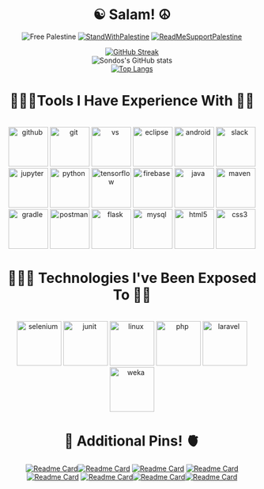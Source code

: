 <h1 align=center>☯ Salam! ☮</h1>

<div align=center> 
 
 ![Free Palestine](https://img.shields.io/badge/FreePalestine-%F0%9F%87%B5%F0%9F%87%B8%20Tech_For_Palestine-D83838?labelColor=01B861&color=D83838&link=https%3A%2F%2Ftechforpalestine.org%2Flearn-more)
[![StandWithPalestine](https://raw.githubusercontent.com/Safouene1/support-palestine-banner/master/StandWithPalestine.svg)](https://techforpalestine.org/learn-more)
 [![ReadMeSupportPalestine](https://raw.githubusercontent.com/Safouene1/support-palestine-banner/master/banner-support.svg)](https://github.com/Safouene1/support-palestine-banner)
 
 [![GitHub Streak](https://streak-stats.demolab.com/?user=sondosaabed&theme=vision-friendly-dark&card_width=800)](https://github.com/sondosaabed?tab=repositories)             
 ![Sondos's GitHub stats](https://github-readme-stats.vercel.app/api?username=sondosaabed&show_icons=true&theme=codeSTACKr&card_width=800)         
 [![Top Langs](https://github-readme-stats.vercel.app/api/top-langs/?username=sondosaabed&layout=donut&theme=vision-friendly-dark&card_width=750)](https://github.com/sondosaabed?tab=repositories)

<h1 align=center>👩🏾‍💻Tools I Have Experience With 🔧🔮</h1>

<p align="center">
<br/>
<img src="https://github.com/sondosaabed/sondosaabed/assets/65151701/3d240c37-04b1-40c5-8a51-8ecf8560a2ff" alt="github" height="80"/> 
<img src="https://github.com/sondosaabed/sondosaabed/assets/65151701/893bcce9-a383-4d8d-9d54-a377897a499f" alt="git" height="80"/>
<img src="https://github.com/sondosaabed/sondosaabed/assets/65151701/9321c1bb-2a76-43ba-ba88-054b5ecbf007" alt="vs" height="80"/>
<img src="https://github.com/sondosaabed/sondosaabed/assets/65151701/7cac00ba-91f1-4807-a5c3-636d1fb46466" alt="eclipse" height="80"/>
<img src="https://github.com/sondosaabed/sondosaabed/assets/65151701/0179d0e5-b68b-4a09-b360-4c7c1b5b711f" alt="android" height="80"/>
<img src="https://github.com/sondosaabed/sondosaabed/assets/65151701/3d04478a-cd3c-496d-bd00-d0deb5bc936f" alt="slack" height="80"/>
<img src="https://github.com/sondosaabed/sondosaabed/assets/65151701/25b6837f-b683-497a-98ed-955bb56804b8" alt="jupyter" height="80"/>
<img src="https://github.com/sondosaabed/sondosaabed/assets/65151701/38efb8b4-1a23-4334-b526-38d660fc412e" alt="python" height="80"/>
<img src="https://github.com/sondosaabed/sondosaabed/assets/65151701/f640631e-8ba8-4134-9c21-a216623efed0" alt="tensorflow" height="80"/>
<img src="https://github.com/sondosaabed/sondosaabed/assets/65151701/6a85357b-e653-41a0-af80-8169424e8bf2" alt="firebase" height="80"/>
<img src="https://github.com/sondosaabed/sondosaabed/assets/65151701/47d65cac-88c2-4a77-9e3e-a80218746fbe" alt="java" height="80"/>
<img src="https://github.com/sondosaabed/sondosaabed/assets/65151701/01814d4d-d52f-4b57-a28a-908856e41afa" alt="maven" height="80"/>
<img src="https://github.com/sondosaabed/sondosaabed/assets/65151701/4e66ceee-5390-4c3c-bac9-ce01f5e677b5" alt="gradle" height="80"/>
<img src="https://github.com/sondosaabed/sondosaabed/assets/65151701/ea65c1a9-8e60-4329-a63b-e23f4e848ec9" alt="postman" height="80"/>
<img src="https://github.com/sondosaabed/sondosaabed/assets/65151701/1109247a-ef6f-4e4b-94a8-5d8ee01a0487" alt="flask" height="80"/>
<img src="https://github.com/sondosaabed/sondosaabed/assets/65151701/069b5ca8-65ea-4502-a116-d310e6f5624d" alt="mysql" height="80"/>
<img src="https://github.com/sondosaabed/sondosaabed/assets/65151701/502df435-69e7-4f96-82d6-6395c5d7cea0" alt="html5" height="80"/>
<img src="https://github.com/sondosaabed/sondosaabed/assets/65151701/2f72c961-93cc-4db8-98d8-85f5ededc9bb" alt="css3" height="80"/>
<br/>
</p>

<h1 align=center>👩🏾‍💻 Technologies I've Been Exposed To 🌱🔮</h1>
<p align="center">
  <br/>
  <img src="https://github.com/sondosaabed/sondosaabed/assets/65151701/e6637bcc-3711-4797-8914-ddd4a4d82f3b" alt="selenium" height="90"/>
  <img src="https://github.com/sondosaabed/sondosaabed/assets/65151701/1ab9d343-efc3-448a-b6dc-a36ae1d98b91" alt="junit" height="90"/>
  <img src="https://github.com/sondosaabed/sondosaabed/assets/65151701/a8290cef-6f53-4e84-847b-96afc31247f4" alt="linux" height="90"/>
   <img src="https://github.com/sondosaabed/sondosaabed/assets/65151701/1ef96116-e53f-44f4-9290-085202c9f2c6" alt="php" height="90"/>
  <img src="https://github.com/sondosaabed/sondosaabed/assets/65151701/a09857de-84f8-41d5-a6e3-a085fb9f34aa" alt="laravel" height="90"/>
   <img src="https://github.com/sondosaabed/sondosaabed/assets/65151701/7d9bf0a2-8300-403c-b327-c05b19afe5de" alt="weka" height="90"/>
 <br/>
</p>

<h1 align=center>🧠 Additional Pins! 🫀</h1>

[![Readme Card](https://github-readme-stats.vercel.app/api/pin/?username=sondosaabed&theme=vision-friendly-dark&repo=Nanodegree-Programming-for-Data-Science-with-Python)](https://github.com/sondosaabed/Nanodegree-Programming-for-Data-Science-with-Python)[![Readme Card](https://github-readme-stats.vercel.app/api/pin/?username=sondosaabed&theme=codeSTACKr&repo=DataCamp-Deep-Learning-Track)](https://github.com/sondosaabed/DataCamp-Deep-Learning-Track)
[![Readme Card](https://github-readme-stats.vercel.app/api/pin/?username=sondosaabed&theme=codeSTACKr&repo=Advanced-Deep-Learning-with-Keras)](https://github.com/sondosaabed/Advanced-Deep-Learning-with-Keras)
[![Readme Card](https://github-readme-stats.vercel.app/api/pin/?username=sondosaabed&repo=DataCamp-Image-Processing-Track&theme=vision-friendly-dark)](https://github.com/sondosaabed/DataCamp-Image-Processing-Track)
[![Readme Card](https://github-readme-stats.vercel.app/api/pin/?username=sondosaabed&theme=vision-friendly-dark&repo=Image-Processing-with-Keras-in-Python)](https://github.com/sondosaabed/Image-Processing-with-Keras-in-Python) [![Readme Card](https://github-readme-stats.vercel.app/api/pin/?username=sondosaabed&theme=codeSTACKr&repo=Image-Processing-in-Python)](https://github.com/sondosaabed/Image-Processing-in-Python)[![Readme Card](https://github-readme-stats.vercel.app/api/pin/?username=sondosaabed&theme=codeSTACKr&repo=PalTales)](https://github.com/sondosaabed/PalTales)[![Readme Card](https://github-readme-stats.vercel.app/api/pin/?username=sondosaabed&theme=vision-friendly-dark&repo=Taskaty)](https://github.com/sondosaabed/Taskaty)
</div> 
